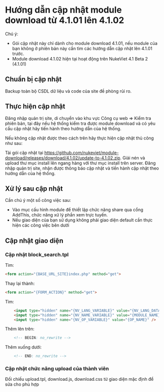 # Hướng dẫn cập nhật module download từ 4.1.01 lên 4.1.02

Chú ý: 
- Gói cập nhật này chỉ dành cho module download 4.1.01, nếu module của bạn không ở phiên bản này cần tìm các hướng dẫn cập nhật lên 4.1.01 trước.
- Module download 4.1.02 hiện tại hoạt động trên NukeViet 4.1 Beta 2 (4.1.01)

## Chuẩn bị cập nhật

Backup toàn bộ CSDL dữ liệu và code của site đề phòng rủi ro.

## Thực hiện cập nhật

Đăng nhập quản trị site, di chuyển vào khu vực Công cụ web => Kiểm tra phiên bản, tại đây nếu hệ thống kiểm tra được module download và có yêu cầu cập nhật hãy tiến hành theo hướng dẫn của hệ thống.

Nếu không cập nhật được theo cách trên hãy thực hiện cập nhật thủ công như sau:

Tải gói cập nhật tại https://github.com/nukeviet/module-download/releases/download/4.1.02/update-to-4.1.02.zip. Giải nén và upload thư mục install lên ngang hàng với thư mục install trên server. Đăng nhập quản trị site, nhận được thông báo cập nhật và tiến hành cập nhật theo hướng dẫn của hệ thống.

## Xử lý sau cập nhật

Cần chú ý một số công việc sau:

- Vào mục cấu hình module để thiết lập chức năng share qua cổng AddThis, chức năng xử lý phần xem trực tuyến.
- Nếu giao diện của bạn sử dụng không phải giao diện default cần thực hiện các công việc bên dưới

## Cập nhật giao diện

### Cập nhật block_search.tpl

Tìm:

```html
<form action="{BASE_URL_SITE}index.php" method="get">
```

Thay lại thành:

```html
<form action="{FORM_ACTION}" method="get">
```

Tìm:

```html
    <input type="hidden" name="{NV_LANG_VARIABLE}" value="{NV_LANG_DATA}" />
    <input type="hidden" name="{NV_NAME_VARIABLE}" value="{MODULE_NAME}" />
    <input type="hidden" name="{NV_OP_VARIABLE}" value="{OP_NAME}" />
```

Thêm lên trên:

```html
    <!-- BEGIN: no_rewrite -->
```

Thêm xuống dưới:

```html
    <!-- END: no_rewrite -->
```

### Cập nhật chức năng upload của thành viên

Đối chiếu upload.tpl, download.js, download.css từ giao diện mặc định để sửa cho phù hợp